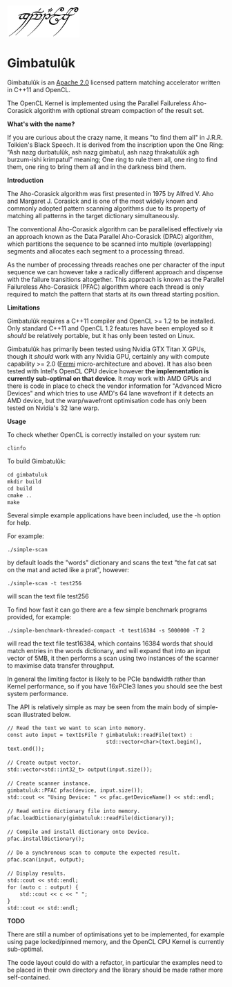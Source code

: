 ![gimbatuluk](doc/gimbatuluk1.png)
# Gimbatulûk
Gimbatulûk is an [Apache 2.0](LICENSE) licensed pattern matching accelerator written in C++11 and OpenCL.

The OpenCL Kernel is implemented using the Parallel Failureless Aho-Corasick algorithm with optional stream compaction of the result set.

**What's with the name?**

If you are curious about the crazy name, it means "to find them all" in J.R.R. Tolkien's Black Speech. It is derived from the inscription upon the One Ring: “Ash nazg durbatulûk, ash nazg gimbatul, ash nazg thrakatulûk agh burzum-ishi krimpatul” meaning; One ring to rule them all, one ring to find them, one ring to bring them all and in the darkness bind them.

**Introduction**

The Aho-Corasick algorithm was first presented in 1975 by Alfred V. Aho and Margaret J. Corasick and is one of the most widely known and commonly adopted pattern scanning algorithms due to its property of matching all patterns in the target dictionary simultaneously.

The conventional Aho-Corasick algorithm can be parallelised effectively via an approach known as the Data Parallel Aho-Corasick (DPAC) algorithm, which partitions the sequence to be scanned into multiple (overlapping) segments and allocates each segment to a processing thread.

As the number of processing threads reaches one per character of the input sequence we can however take a radically different approach and dispense with the failure transitions altogether. This approach is known as the Parallel Failureless Aho-Corasick (PFAC) algorithm where each thread is only required to match the pattern that starts at its own thread starting position.

**Limitations**

Gimbatulûk requires a C++11 compiler and OpenCL >= 1.2 to be installed. Only standard C++11 and OpenCL 1.2 features have been employed so it *should* be relatively portable, but it has only been tested on Linux.

Gimbatulûk has primarily been tested using Nvidia GTX Titan X GPUs, though it *should* work with any Nvidia GPU, certainly any with compute capability >= 2.0 ([Fermi](https://en.wikipedia.org/wiki/Fermi_(microarchitecture)) micro-architecture and above). It has also been tested with Intel's OpenCL CPU device however **the implementation is currently sub-optimal on that device**. It *may* work with AMD GPUs and there is code in place to check the vendor information for "Advanced Micro Devices" and which tries to use AMD's 64 lane wavefront if it detects an AMD device, but the warp/wavefront optimisation code has only been tested on Nvidia's 32 lane warp.

**Usage**

To check whether OpenCL is correctly installed on your system run:
````
clinfo
````

To build Gimbatulûk:
````
cd gimbatuluk
mkdir build
cd build
cmake ..
make
````

Several simple example applications have been included, use the -h option for help.

For example:
````
./simple-scan
````

by default loads the "words" dictionary and scans the text "the fat cat sat on the mat and acted like a prat", however:
````
./simple-scan -t test256
````
will scan the text file test256


To find how fast it can go there are a few simple benchmark programs provided, for example:
````
./simple-benchmark-threaded-compact -t test16384 -s 5000000 -T 2
````
will read the text file test16384, which contains 16384 words that should match entries in the words dictionary, and will expand that into an input vector of 5MB, it then performs a scan using two instances of the scanner to maximise data transfer throughput.


In general the limiting factor is likely to be PCIe bandwidth rather than Kernel performance, so if you have 16xPCIe3 lanes you should see the best system performance.

The API is relatively simple as may be seen from the main body of simple-scan illustrated below.
````
// Read the text we want to scan into memory.
const auto input = textIsFile ? gimbatuluk::readFile(text) :
                                std::vector<char>(text.begin(), text.end());

// Create output vector.
std::vector<std::int32_t> output(input.size());

// Create scanner instance.
gimbatuluk::PFAC pfac(device, input.size());
std::cout << "Using Device: " << pfac.getDeviceName() << std::endl;

// Read entire dictionary file into memory.
pfac.loadDictionary(gimbatuluk::readFile(dictionary));

// Compile and install dictionary onto Device.
pfac.installDictionary();

// Do a synchronous scan to compute the expected result.
pfac.scan(input, output);

// Display results.
std::cout << std::endl;
for (auto c : output) {
    std::cout << c << " ";
}
std::cout << std::endl;
````
**TODO**

There are still a number of optimisations yet to be implemented, for example using page locked/pinned memory, and the OpenCL CPU Kernel is currently sub-optimal.

The code layout could do with a refactor, in particular the examples need to be placed in their own directory and the library should be made rather more self-contained.
